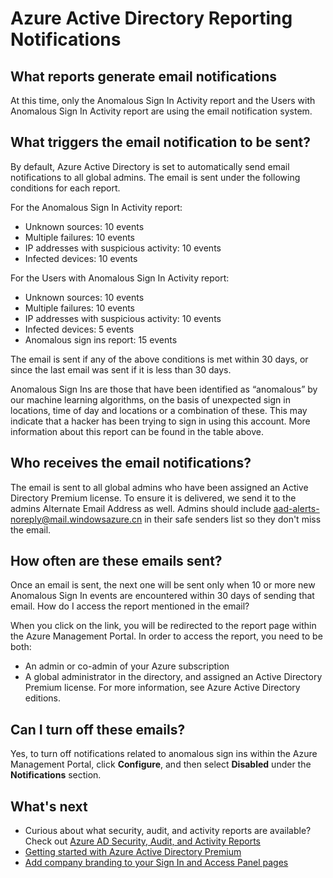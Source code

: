 <properties
	pageTitle="Azure Active Directory Reporting Notifications"
	description="How to use the Azure Active Directory reporting notifications for suspicious sign ins."
	services="active-directory"
	documentationCenter=""
	authors="SSalahAhmed"
	manager="TerryLan"
	editor="LisaToft"/>

<tags
	ms.service="active-directory"
	ms.date="06/24/2015"
	wacn.date=""/>

# Azure Active Directory Reporting Notifications

## What reports generate email notifications

At this time, only the Anomalous Sign In Activity report and the Users with Anomalous Sign In Activity report are using the email notification system.

## What triggers the email notification to be sent?

By default, Azure Active Directory is set to automatically send email notifications to all global admins. The email is sent under the following conditions for each report.

For the Anomalous Sign In Activity report:

- Unknown sources: 10 events
- Multiple failures: 10 events
- IP addresses with suspicious activity: 10 events
- Infected devices: 10 events

For the Users with Anomalous Sign In Activity report:

- Unknown sources: 10 events
- Multiple failures: 10 events
- IP addresses with suspicious activity: 10 events
- Infected devices: 5 events
- Anomalous sign ins report: 15 events

The email is sent if any of the above conditions is met within 30 days, or since the last email was sent if it is less than 30 days.

Anomalous Sign Ins are those that have been identified as “anomalous” by our machine learning algorithms, on the basis of unexpected sign in locations, time of day and locations or a combination of these. This may indicate that a hacker has been trying to sign in using this account. More information about this report can be found in the table above.

## Who receives the email notifications?

The email is sent to all global admins who have been assigned an Active Directory Premium license. To ensure it is delivered, we send it to the admins Alternate Email Address as well. Admins should include aad-alerts-noreply@mail.windowsazure.cn in their safe senders list so they don't miss the email.

## How often are these emails sent?

Once an email is sent, the next one will be sent only when 10 or more new Anomalous Sign In events are encountered within 30 days of sending that email. How do I access the report mentioned in the email?

When you click on the link, you will be redirected to the report page within the Azure Management Portal. In order to access the report, you need to be both:

- An admin or co-admin of your Azure subscription
- A global administrator in the directory, and assigned an Active Directory Premium license. For more information, see Azure Active Directory editions.

## Can I turn off these emails?

Yes, to turn off notifications related to anomalous sign ins within the Azure Management Portal, click **Configure**, and then select **Disabled** under the **Notifications** section.

## What's next
- Curious about what security, audit, and activity reports are available? Check out [Azure AD Security, Audit, and Activity Reports](/documentation/articles/active-directory-view-access-usage-reports)
- [Getting started with Azure Active Directory Premium](/documentation/articles/active-directory-get-started-premium)
- [Add company branding to your Sign In and Access Panel pages](/documentation/articles/active-directory-add-company-branding)
